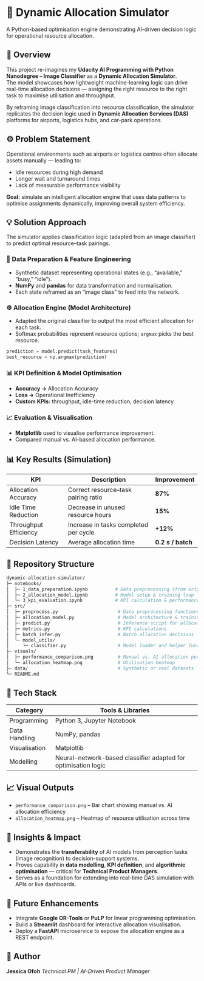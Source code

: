 # 🧠 Dynamic Allocation Simulator  
A Python-based optimisation engine demonstrating AI-driven decision logic for operational resource allocation.

## 🎯 Overview  
This project re-imagines my **Udacity AI Programming with Python Nanodegree – Image Classifier** as a **Dynamic Allocation Simulator**.  
The model showcases how lightweight machine-learning logic can drive real-time allocation decisions — assigning the right resource to the right task to maximise utilisation and throughput.

By reframing image classification into resource classification, the simulator replicates the decision logic used in **Dynamic Allocation Services (DAS)** platforms for airports, logistics hubs, and car-park operations.

## ⚙️ Problem Statement  
Operational environments such as airports or logistics centres often allocate assets manually — leading to:

- Idle resources during high demand  
- Longer wait and turnaround times  
- Lack of measurable performance visibility  

**Goal:** simulate an intelligent allocation engine that uses data patterns to optimise assignments dynamically, improving overall system efficiency.

## 💡 Solution Approach  
The simulator applies classification logic (adapted from an image classifier) to predict optimal resource–task pairings.

### 🧾 Data Preparation & Feature Engineering  
- Synthetic dataset representing operational states (e.g., “available,” “busy,” “idle”).  
- **NumPy** and **pandas** for data transformation and normalisation.  
- Each state reframed as an “image class” to feed into the network.  

### ⚙️ Allocation Engine (Model Architecture)

* Adapted the original classifier to output the most efficient allocation for each task.
* Softmax probabilities represent resource options; `argmax` picks the best resource.

```python
prediction = model.predict(task_features)
best_resource = np.argmax(prediction)
```

### 📊 KPI Definition & Model Optimisation

* **Accuracy →** Allocation Accuracy
* **Loss →** Operational Inefficiency
* **Custom KPIs:** throughput, idle-time reduction, decision latency

### 📈 Evaluation & Visualisation

* **Matplotlib** used to visualise performance improvement.
* Compared manual vs. AI-based allocation performance.

## 📊 Key Results (Simulation)

| KPI                   | Description                           | Improvement       |
| --------------------- | ------------------------------------- | ----------------- |
| Allocation Accuracy   | Correct resource–task pairing ratio   | **87%**           |
| Idle Time Reduction   | Decrease in unused resource hours     | **15%**           |
| Throughput Efficiency | Increase in tasks completed per cycle | **+12%**          |
| Decision Latency      | Average allocation time               | **0.2 s / batch** |

## 🧱 Repository Structure

```bash
dynamic-allocation-simulator/
├─ notebooks/
│  ├─ 1_data_preparation.ipynb          # Data preprocessing (from original utility.py)
│  ├─ 2_allocation_model.ipynb          # Model setup & training loop
│  └─ 3_kpi_evaluation.ipynb            # KPI calculation & performance plots
├─ src/
│  ├─ preprocess.py                      # Data preprocessing functions
│  ├─ allocation_model.py                # Model architecture & training logic
│  ├─ predict.py                         # Inference script for allocation
│  ├─ metrics.py                         # KPI calculations
│  ├─ batch_infer.py                     # Batch allocation decisions
│  └─ model_utils/
│     └─ classifier.py                   # Model loader and helper functions
├─ visuals/
│  ├─ performance_comparison.png         # Manual vs. AI allocation performance
│  └─ allocation_heatmap.png             # Utilisation heatmap
├─ data/                                 # Synthetic or real datasets
└─ README.md
```
## 🧰 Tech Stack

| Category      | Tools & Libraries                                              |
| ------------- | -------------------------------------------------------------- |
| Programming   | Python 3, Jupyter Notebook                                     |
| Data Handling | NumPy, pandas                                                  |
| Visualisation | Matplotlib                                                     |
| Modelling     | Neural-network-based classifier adapted for optimisation logic |

## 📈 Visual Outputs

* `performance_comparison.png` – Bar chart showing manual vs. AI allocation efficiency
* `allocation_heatmap.png` – Heatmap of resource utilisation across time

## 🧩 Insights & Impact

* Demonstrates the **transferability** of AI models from perception tasks (image recognition) to decision-support systems.
* Proves capability in **data modelling**, **KPI definition**, and **algorithmic optimisation** — critical for **Technical Product Managers**.
* Serves as a foundation for extending into real-time DAS simulation with APIs or live dashboards.

## 🚀 Future Enhancements

* Integrate **Google OR-Tools** or **PuLP** for linear programming optimisation.
* Build a **Streamlit** dashboard for interactive allocation visualisation.
* Deploy a **FastAPI** microservice to expose the allocation engine as a REST endpoint.

## 📎 Author

**Jessica Ofoh**
*Technical PM | AI-Driven Product Manager*

